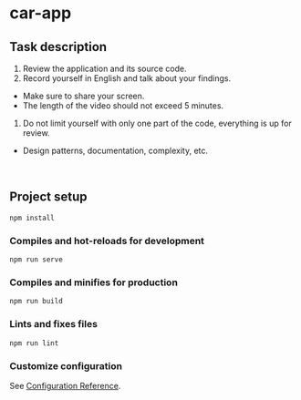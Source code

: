 # car-app

## Task description

1. Review the application and its source code.
2. Record yourself in English and talk about your findings.
- Make sure to share your screen.
- The length of the video should not exceed 5 minutes.
1. Do not limit yourself with only one part of the code, everything is up for review.
- Design patterns, documentation, complexity, etc.

<br />

## Project setup
```
npm install
```

### Compiles and hot-reloads for development
```
npm run serve
```

### Compiles and minifies for production
```
npm run build
```

### Lints and fixes files
```
npm run lint
```

### Customize configuration
See [Configuration Reference](https://cli.vuejs.org/config/).
